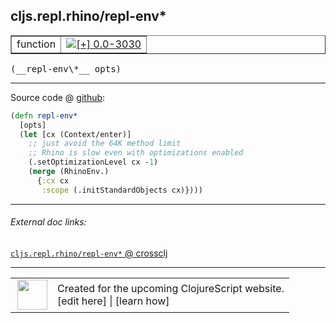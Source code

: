 ## cljs.repl.rhino/repl-env\*



 <table border="1">
<tr>
<td>function</td>
<td><a href="https://github.com/cljsinfo/cljs-api-docs/tree/0.0-3030"><img valign="middle" alt="[+] 0.0-3030" title="Added in 0.0-3030" src="https://img.shields.io/badge/+-0.0--3030-lightgrey.svg"></a> </td>
</tr>
</table>


 <samp>
(__repl-env\*__ opts)<br>
</samp>

---







Source code @ [github](https://github.com/clojure/clojurescript/blob/r3058/src/clj/cljs/repl/rhino.clj#L212-L220):

```clj
(defn repl-env*
  [opts]
  (let [cx (Context/enter)]
    ;; just avoid the 64K method limit
    ;; Rhino is slow even with optimizations enabled
    (.setOptimizationLevel cx -1)
    (merge (RhinoEnv.)
      {:cx cx
       :scope (.initStandardObjects cx)})))
```

<!--
Repo - tag - source tree - lines:

 <pre>
clojurescript @ r3058
└── src
    └── clj
        └── cljs
            └── repl
                └── <ins>[rhino.clj:212-220](https://github.com/clojure/clojurescript/blob/r3058/src/clj/cljs/repl/rhino.clj#L212-L220)</ins>
</pre>

-->

---



###### External doc links:

[`cljs.repl.rhino/repl-env*` @ crossclj](http://crossclj.info/fun/cljs.repl.rhino/repl-env*.html)<br>

---

 <table>
<tr><td>
<img valign="middle" align="right" width="48px" src="http://i.imgur.com/Hi20huC.png">
</td><td>
Created for the upcoming ClojureScript website.<br>
[edit here] | [learn how]
</td></tr></table>

[edit here]:https://github.com/cljsinfo/cljs-api-docs/blob/master/cljsdoc/cljs.repl.rhino_repl-envSTAR.cljsdoc
[learn how]:https://github.com/cljsinfo/cljs-api-docs/wiki/cljsdoc-files

<!--

This information was too distracting to show to readers, but I'll leave it
commented here since it is helpful to:

- pretty-print the data used to generate this document
- and show how to retrieve that data



The API data for this symbol:

```clj
{:ns "cljs.repl.rhino",
 :name "repl-env*",
 :type "function",
 :signature ["[opts]"],
 :source {:code "(defn repl-env*\n  [opts]\n  (let [cx (Context/enter)]\n    ;; just avoid the 64K method limit\n    ;; Rhino is slow even with optimizations enabled\n    (.setOptimizationLevel cx -1)\n    (merge (RhinoEnv.)\n      {:cx cx\n       :scope (.initStandardObjects cx)})))",
          :title "Source code",
          :repo "clojurescript",
          :tag "r3058",
          :filename "src/clj/cljs/repl/rhino.clj",
          :lines [212 220]},
 :full-name "cljs.repl.rhino/repl-env*",
 :full-name-encode "cljs.repl.rhino_repl-envSTAR",
 :history [["+" "0.0-3030"]]}

```

Retrieve the API data for this symbol:

```clj
;; from Clojure REPL
(require '[clojure.edn :as edn])
(-> (slurp "https://raw.githubusercontent.com/cljsinfo/cljs-api-docs/catalog/cljs-api.edn")
    (edn/read-string)
    (get-in [:symbols "cljs.repl.rhino/repl-env*"]))
```

-->
